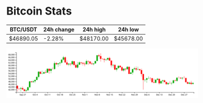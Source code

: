 # Bitcoin Stats

BTC/USDT|24h change|24h high|24h low|
|---|---|---|---|
|$46890.05|-2.28%|$48170.00|$45678.00|

<img src="./chart.svg">
